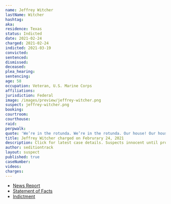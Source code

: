 ```yaml
---
name: Jeffrey Witcher
lastName: Witcher
hashtag:
aka:
residence: Texas
status: Indicted
date: 2021-02-24
charged: 2021-02-24
indicted: 2021-03-19
convicted:
sentenced:
dismissed:
deceased:
plea_hearing:
sentencing:
age: 58
occupation: Veteran, U.S. Marine Corps
affiliations:
jurisdiction: Federal
image: /images/preview/jeffrey-witcher.png
suspect: jeffrey-witcher.png
booking:
courtroom:
courthouse:
raid:
perpwalk:
quote: 'We’re in the rotunda. We’re in the rotunda. Our house! Our house!'
title: Jeffrey Witcher charged on Februrary 24, 2021
description: Click for latest case details. Suspects innocent until proven guilty.
author: seditiontrack
layout: suspect
published: true
caseNumber:
videos:
charges:
---
```

- [News Report](https://www.msn.com/en-us/news/us/capitol-rioters-posted-video-claiming-they-crashed-the-white-house/ar-BB1ezT8G)
- [Statement of Facts](https://www.justice.gov/usao-dc/case-multi-defendant/file/1378401/download)
- [Indictment](https://www.justice.gov/usao-dc/case-multi-defendant/file/1378236/download)
